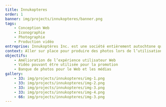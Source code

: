 ```yaml
---
title: Innukopteres
order: 1
banner: img/projects/innukopteres/banner.png
tags:
    - Conception Web
    - Iconographie
    - Photographie
    - Production vidéo
entreprise: Innukoptères Inc. est une société entièrement autochtone qui a débuté ses activités en 2010 et dont la mission est de fournir à ses clients des services de transport héliporté sécuritaires et de grande qualité. L’entreprise est située à l’aéroport de Sept-Îles et le principal actionnaire est le Conseil des Innus d’Ekuanitshit.
context: Aller sur place pour produire des photos lors de l’utilisation des hélicoptères. La production d’une vidéo corporative ainsi que la conception d’un nouveau site Web moderne. Comme Innukoptères faisait déjà affaire avec le studio Optik 360, l’intégration du site Web leur a été confié.
objectifs:
    - Amélioration de l’expérience utilisateur Web
    - Vidéo pouvant être utilisée pour la promotion
    - Banque de photos pour le Web et les médias
gallery:
    - 33: img/projects/innukopteres/img-1.png
    - 33: img/projects/innukopteres/img-2.png
    - 33: img/projects/innukopteres/img-3.png
    - 33: img/projects/innukopteres/img-4.png
    - 66: img/projects/innukopteres/img-3.png
---
```

